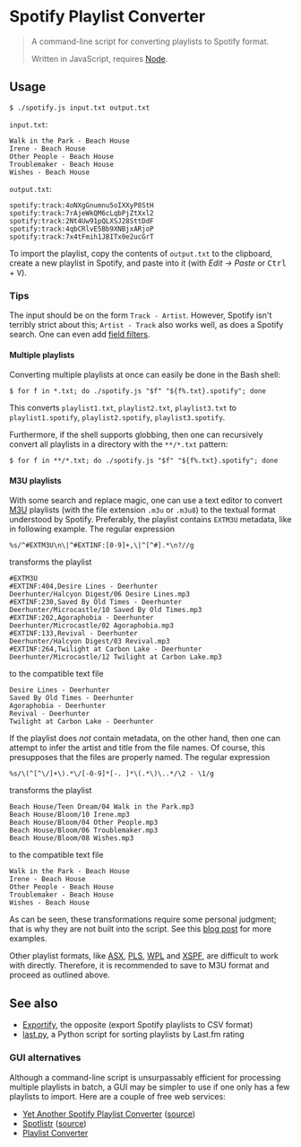 Spotify Playlist Converter
==========================

> A command-line script for converting playlists to Spotify format.
>
> Written in JavaScript, requires [Node](https://nodejs.org/).

Usage
-----

    $ ./spotify.js input.txt output.txt

`input.txt`:

    Walk in the Park - Beach House
    Irene - Beach House
    Other People - Beach House
    Troublemaker - Beach House
    Wishes - Beach House

`output.txt`:

    spotify:track:4oNXgGnumnu5oIXXyP8StH
    spotify:track:7rAjeWkQM6cLqbPjZtXxl2
    spotify:track:2Nt4Uw91pQLXSJ28SttDdF
    spotify:track:4qbCRlvE5Bb9XNBjxARjoP
    spotify:track:7x4tFmih1JBITx0e2ucGrT

To import the playlist, copy the contents of `output.txt` to the clipboard, create a new playlist in Spotify, and paste into it (with *Edit -> Paste* or <kbd>Ctrl</kbd> + <kbd>V</kbd>).

### Tips

The input should be on the form `Track - Artist`. However, Spotify isn't terribly strict about this; `Artist - Track` also works well, as does a Spotify search. One can even add [field filters](https://developer.spotify.com/web-api/search-item/).

#### Multiple playlists

Converting multiple playlists at once can easily be done in the Bash shell:

    $ for f in *.txt; do ./spotify.js "$f" "${f%.txt}.spotify"; done

This converts `playlist1.txt`, `playlist2.txt`, `playlist3.txt` to `playlist1.spotify`, `playlist2.spotify`, `playlist3.spotify`.

Furthermore, if the shell supports globbing, then one can recursively convert all playlists in a directory with the `**/*.txt` pattern:

    $ for f in **/*.txt; do ./spotify.js "$f" "${f%.txt}.spotify"; done

#### M3U playlists

With some search and replace magic, one can use a text editor to convert [M3U](https://en.wikipedia.org/wiki/M3U) playlists (with the file extension `.m3u` or `.m3u8`) to the textual format understood by Spotify. Preferably, the playlist contains `EXTM3U` metadata, like in following example. The regular expression

    %s/^#EXTM3U\n\|^#EXTINF:[0-9]+,\|^[^#].*\n?//g

transforms the playlist

    #EXTM3U
    #EXTINF:404,Desire Lines - Deerhunter
    Deerhunter/Halcyon Digest/06 Desire Lines.mp3
    #EXTINF:230,Saved By Old Times - Deerhunter
    Deerhunter/Microcastle/10 Saved By Old Times.mp3
    #EXTINF:202,Agoraphobia - Deerhunter
    Deerhunter/Microcastle/02 Agoraphobia.mp3
    #EXTINF:133,Revival - Deerhunter
    Deerhunter/Halcyon Digest/03 Revival.mp3
    #EXTINF:264,Twilight at Carbon Lake - Deerhunter
    Deerhunter/Microcastle/12 Twilight at Carbon Lake.mp3

to the compatible text file

    Desire Lines - Deerhunter
    Saved By Old Times - Deerhunter
    Agoraphobia - Deerhunter
    Revival - Deerhunter
    Twilight at Carbon Lake - Deerhunter

If the playlist does *not* contain metadata, on the other hand, then one can attempt to infer the artist and title from the file names. Of course, this presupposes that the files are properly named. The regular expression

    %s/\(^[^\/]+\).*\/[-0-9]*[-. ]*\(.*\)\..*/\2 - \1/g

transforms the playlist

    Beach House/Teen Dream/04 Walk in the Park.mp3
    Beach House/Bloom/10 Irene.mp3
    Beach House/Bloom/04 Other People.mp3
    Beach House/Bloom/06 Troublemaker.mp3
    Beach House/Bloom/08 Wishes.mp3

to the compatible text file

    Walk in the Park - Beach House
    Irene - Beach House
    Other People - Beach House
    Troublemaker - Beach House
    Wishes - Beach House

As can be seen, these transformations require some personal judgment; that is why they are not built into the script. See this [blog post](https://epsil.github.io/2013/11/23/) for more examples.

Other playlist formats, like [ASX](https://en.wikipedia.org/wiki/Advanced_Stream_Redirector), [PLS](https://en.wikipedia.org/wiki/PLS_%28file_format%29), [WPL](https://en.wikipedia.org/wiki/Windows_Media_Player_Playlist) and [XSPF](https://en.wikipedia.org/wiki/XML_Shareable_Playlist_Format), are difficult to work with directly. Therefore, it is recommended to save to M3U format and proceed as outlined above.

See also
--------

-   [Exportify](https://github.com/watsonbox/exportify), the opposite (export Spotify playlists to CSV format)
-   [last.py](https://github.com/epsil/lastpy), a Python script for sorting playlists by Last.fm rating

### GUI alternatives

Although a command-line script is unsurpassably efficient for processing multiple playlists in batch, a GUI may be simpler to use if one only has a few playlists to import. Here are a couple of free web services:

-   [Yet Another Spotify Playlist Converter](http://michaeldick.me/YetAnotherSpotifyPlaylistConverter/) ([source](https://github.com/bertique/YetAnotherSpotifyPlaylistConverter))
-   [Spotlistr](http://spotlistr.herokuapp.com/) ([source](https://github.com/BobNisco/Spotlistr))
-   [Playlist Converter](http://www.playlist-converter.net/)
